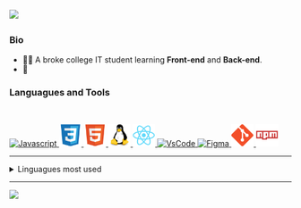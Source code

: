 ##  <img src="https://raw.githubusercontent.com/iampavangandhi/iampavangandhi/master/gifs/Hi.gif" width="25px">

### Bio

- 👨‍💻 A broke college IT student learning  **Front-end** and **Back-end**.
- 💙 

### Languagues and Tools

<br/>

<p align="left">
  <a href="https://www.javascript.com/" target="_blank">
    <img
      src="https://tadeuesteves.files.wordpress.com/2014/01/javascript-logo.png"
      alt="Javascript"
      width="40"
      height="40"
    />
  </a>
  <a href="https://developer.mozilla.org/pt-BR/docs/Web/CSS" target="_blank">
    <img
      src="https://raw.githubusercontent.com/devicons/devicon/master/icons/css3/css3-original.svg"
      alt="CSS"
      width="40"
      height="40"
    />
  </a>
  <a
    href="https://developer.mozilla.org/pt-BR/docs/Web/HTML"
    target="_blank"
  >
    <img
      src="https://raw.githubusercontent.com/devicons/devicon/master/icons/html5/html5-original.svg"
      alt="HTML"
      width="40"
      height="40"
    />
  </a>
  <a href="https://canaltech.com.br/software/Linux-voce-sabe-o-que-e-isso/" target="_blank">
    <img
      src="https://raw.githubusercontent.com/devicons/devicon/master/icons/linux/linux-original.svg"
      alt="Linux"
      width="40"
      height="40"
    />
  </a>

  <a href="https://pt-br.reactjs.org/" target="_blank">
    <img
      src="https://raw.githubusercontent.com/devicons/devicon/master/icons/react/react-original.svg"
      alt="React"
      width="40"
      height="40"
    />
  </a>


 
  <a href="https://code.visualstudio.com/" target="_blank">
    <img
      src="https://upload.wikimedia.org/wikipedia/commons/thumb/9/9a/Visual_Studio_Code_1.35_icon.svg/512px-Visual_Studio_Code_1.35_icon.svg.png"
      alt="VsCode"
      width="40"
      height="40"
    />
  </a>
  <a href="https://www.figma.com/" target="_blank">
    <img
      src="https://i.pinimg.com/originals/a5/58/b4/a558b426cb8973523f37bbed94cf0f09.png"
      alt="Figma"
      width="40"
      height="40"
    />
  </a>
  <a href="https://git-scm.com/" target="_blank">
    <img
      src="https://raw.githubusercontent.com/devicons/devicon/master/icons/git/git-original.svg"
      alt="Git"
      width="40"
      height="40"
    />
  </a>

 

  <a href="https://www.npmjs.com/" target="_blank">
    <img
      src="https://raw.githubusercontent.com/devicons/devicon/master/icons/npm/npm-original-wordmark.svg"
      alt="npm"
      width="40"
      height="40"
    />
  </a>
</p>
<hr/>
<details>
  <summary>Linguagues most used</summary>
  <p align="center">
    <a href="https://github.com/juliovt-07?tab=repositories">
      <img
        align="center"
        src="https://github-readme-stats.vercel.app/api/top-langs/?username=juliovt-07&layout=compact&theme=dark&hide_border=true&langs_count=10"
      />
    </a>
  </p>
</details>
<hr/>






![](https://komarev.com/ghpvc/?username=juliovt-07&color=blue&style=plastic&label=Visualiza%C3%A7%C3%B5es)
